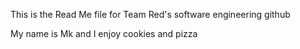 This is the Read Me file for Team Red's software engineering github

My name is Mk and I enjoy cookies and pizza